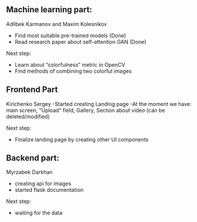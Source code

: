 ## Machine learning part:
Adilbek Karmanov and Maxim Kolesnikov 
- Find most suitable pre-trained models (Done)
- Read research paper about self-attention GAN (Done)

Next step:
- Learn about “colorfulness” metric in OpenCV
- Find methods of combining two colorful images

## Frontend Part
Kirichenko Sergey
-Started creating Landing page
-At the moment we have: main screen, "Upload" field, Gallery, Section about video (can be deleted/modified)

Next step:
- Finalize landing page by creating other UI components


## Backend part:
Myrzabek Darkhan
- creating api for images
- started flask documentation

Next step:
- waiting for the data
